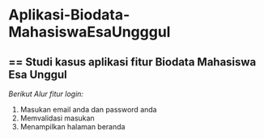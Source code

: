 # Aplikasi-Biodata-MahasiswaEsaUngggul
==
Studi kasus aplikasi fitur Biodata Mahasiswa Esa Unggul
--
*Berikut Alur fitur login:*
1. Masukan email anda dan password anda
2. Memvalidasi masukan
3. Menampilkan halaman beranda
